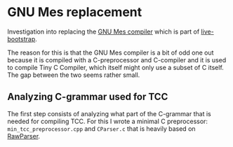 # GNU Mes replacement

Investigation into replacing the [GNU Mes compiler](https://www.gnu.org/software/mes/)
which is part of [live-bootstrap](https://github.com/fosslinux/live-bootstrap).

The reason for this is that the GNU Mes compiler is a bit of odd one out because
it is compiled with a C-preprocessor and C-compiler and it is used to compile
Tiny C Compiler, which itself might only use a subset of C itself. The gap
between the two seems rather small.

## Analyzing C-grammar used for TCC

The first step consists of analyzing what part of the C-grammar that is needed
for compiling TCC. For this I wrote a minimal C preprocessor: `min_tcc_preprocessor.cpp`
and `CParser.c` that is heavily based on [RawParser](https://github.com/FransFaase/RawParser).


